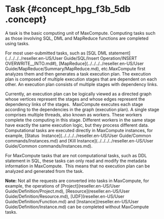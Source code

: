 # Task {#concept_hpg_f3b_5db .concept}

A task is the basic computing unit of MaxCompute. Computing tasks such as those involving SQL, DML and MapReduce functions are completed using tasks.

For most user-submitted tasks, such as [SQL DML statement](../../../../reseller.en-US/User Guide/SQL/Insert Operation/INSERT OVERWRITE__INTO.md#), [MapReduce](../../../../reseller.en-US/User Guide/MapReduce/Summary/MapReduce.md), etc.MaxCompute first analyzes them and then generates a task execution plan. The execution plan is composed of multiple execution stages that are dependent on each other. An execution plan consists of multiple stages with dependency links.

Currently, an execution plan can be logically viewed as a directed graph whose vertices represent the stages and whose edges represent the dependency links of the stages.  MaxCompute executes each stage according to the dependencies in the graph \(execution plan\). A single stage comprises multiple threads, also known as workers. These workers complete the computing in this stage. Different workers in the same stage have exactly the same execution logic, but they process different data. Computational tasks are executed directly in MaxCompute instances, for example, [Status  Instance](../../../../reseller.en-US/User Guide/Common commands/Instances.md) and [Kill Instance](../../../../reseller.en-US/User Guide/Common commands/Instances.md).

For MaxCompute tasks that are not computational tasks, such as DDL statement in SQL, these tasks can only read and modify the metadata information in MaxCompute.  This means that no execution plan can be analyzed and generated from the task.

**Note:** Not all the requests are converted into tasks in MaxCompute, for example, the operations of [Project](reseller.en-US/User Guide/Definition/Project.md), [Resource](reseller.en-US/User Guide/Definition/Resource.md), [UDF](reseller.en-US/User Guide/Definition/Function.md) and [Instance](reseller.en-US/User Guide/Definition/Instance.md) can be completed without MaxCompute tasks.

